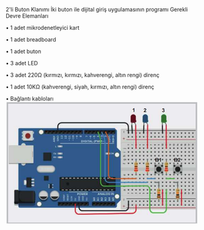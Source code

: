2'li Buton Klanımı
İki buton ile dijital giriş uygulamasının programı
Gerekli Devre Elemanları

• 1 adet mikrodenetleyici kart

• 1 adet breadboard

• 1 adet buton

• 3 adet LED

• 3 adet 220Ω (kırmızı, kırmızı, kahverengi, altın rengi) direnç

• 1 adet 10KΩ (kahverengi, siyah, kırmızı, altın rengi) direnç

• Bağlantı kabloları
![alt text](Devre3.png)
